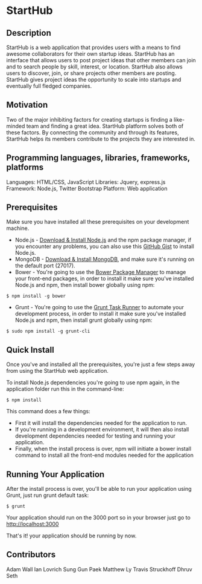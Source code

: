 # StartHub

## Description
StartHub is a web application that provides users with a means to find awesome collaborators for their own startup ideas. StartHub has an interface that allows users to post project ideas that other members can join and to search people by skill, interest, or location. StartHub also allows users to discover, join, or share projects other members are posting. StartHub gives project ideas the opportunity to scale into startups and eventually full fledged companies.

## Motivation
Two of the major inhibiting factors for creating startups is finding a like-minded team and finding a great idea. StartHub platform solves both of these factors. By connecting the community and through its features, StartHub helps its members contribute to the projects they are interested in.

## Programming languages, libraries, frameworks, platforms
Languages: HTML/CSS, JavaScript
Libraries: Jquery, express.js
Framework: Node.js, Twitter Bootstrap
Platform: Web application

## Prerequisites
Make sure you have installed all these prerequisites on your development machine.
* Node.js - [Download & Install Node.js](http://www.nodejs.org/download/) and the npm package manager, if you encounter any problems, you can also use this [GitHub Gist](https://gist.github.com/isaacs/579814) to install Node.js.
* MongoDB - [Download & Install MongoDB](http://www.mongodb.org/downloads), and make sure it's running on the default port (27017).
* Bower - You're going to use the [Bower Package Manager](http://bower.io/) to manage your front-end packages, in order to install it make sure you've installed Node.js and npm, then install bower globally using npm:

```
$ npm install -g bower
```

* Grunt - You're going to use the [Grunt Task Runner](http://gruntjs.com/) to automate your development process, in order to install it make sure you've installed Node.js and npm, then install grunt globally using npm:

```
$ sudo npm install -g grunt-cli
```

## Quick Install
Once you've and installed all the prerequisites, you're just a few steps away from using the StartHub web application.

To install Node.js dependencies you're going to use npm again, in the application folder run this in the command-line:

```
$ npm install
```

This command does a few things:
* First it will install the dependencies needed for the application to run.
* If you're running in a development environment, it will then also install development dependencies needed for testing and running your application.
* Finally, when the install process is over, npm will initiate a bower install command to install all the front-end modules needed for the application

## Running Your Application
After the install process is over, you'll be able to run your application using Grunt, just run grunt default task:

```
$ grunt
```

Your application should run on the 3000 port so in your browser just go to [http://localhost:3000](http://localhost:3000)
                            
That's it! your application should be running by now.

## Contributors
Adam Wall
Ian Lovrich
Sung Gun Paek
Matthew Ly
Travis Struckhoff
Dhruv Seth
